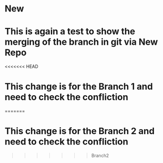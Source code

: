 # New
# This is again a test to show the merging of the branch in git via New Repo
<<<<<<< HEAD
# This change is for the Branch 1 and need to check the confliction
=======
# This change is for the Branch 2 and need to check the confliction
>>>>>>> Branch2
